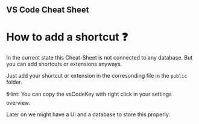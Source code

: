 ## VS Code Cheat Sheet

# How to add a shortcut ❓

In the current state this Cheat-Sheet is not connected to any database.
But you can add shortcuts or extensions anyways.

Just add your shortcut or extension in the corresonding file in the `public` folder.

❗Hint: You can copy the vsCodeKey with right click in your settings overview.

Later on we might have a UI and a database to store this properly.
